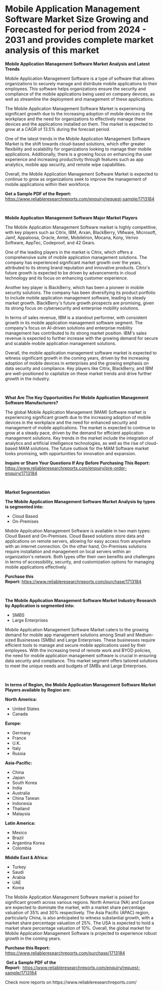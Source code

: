 <p><h1>Mobile Application Management Software Market Size Growing and Forecasted for period from 2024 - 2031 and provides complete market analysis of this market</h1></p><p><strong>Mobile Application Management Software Market Analysis and Latest Trends</strong></p>
<p><p>Mobile Application Management Software is a type of software that allows organizations to securely manage and distribute mobile applications to their employees. This software helps organizations ensure the security and compliance of the mobile applications being used on company devices, as well as streamline the deployment and management of these applications.</p><p>The Mobile Application Management Software Market is experiencing significant growth due to the increasing adoption of mobile devices in the workplace and the need for organizations to effectively manage these devices and the applications installed on them. The market is expected to grow at a CAGR of 13.5% during the forecast period.</p><p>One of the latest trends in the Mobile Application Management Software Market is the shift towards cloud-based solutions, which offer greater flexibility and scalability for organizations looking to manage their mobile applications. Additionally, there is a growing focus on enhancing the user experience and increasing productivity through features such as app analytics, mobile app security, and remote wipe capabilities.</p><p>Overall, the Mobile Application Management Software Market is expected to continue to grow as organizations seek to improve the management of mobile applications within their workforce.</p></p>
<p><strong>Get a Sample PDF of the Report:&nbsp;</strong> <a href="https://www.reliableresearchreports.com/enquiry/request-sample/1713184">https://www.reliableresearchreports.com/enquiry/request-sample/1713184</a></p>
<p>&nbsp;</p>
<p><strong>Mobile Application Management Software Major Market Players</strong></p>
<p><p>The Mobile Application Management Software market is highly competitive, with key players such as Citrix, IBM, Arxan, BlackBerry, VMware, Microsoft, Jamf, Appaloosa, Oracle, Amtel, MobileIron, Mocana, Kony, Verivo Software, AppTec, Codeproof, and 42 Gears.</p><p>One of the leading players in the market is Citrix, which offers a comprehensive suite of mobile application management solutions. The company has experienced significant market growth over the years, attributed to its strong brand reputation and innovative products. Citrix's future growth is expected to be driven by advancements in cloud technology and its focus on enhancing customer experience.</p><p>Another key player is BlackBerry, which has been a pioneer in mobile security solutions. The company has been diversifying its product portfolio to include mobile application management software, leading to steady market growth. BlackBerry's future growth prospects are promising, given its strong focus on cybersecurity and enterprise mobility solutions.</p><p>In terms of sales revenue, IBM is a standout performer, with consistent growth in its mobile application management software segment. The company's focus on AI-driven solutions and enterprise mobility management has contributed to its strong market position. IBM's sales revenue is expected to further increase with the growing demand for secure and scalable mobile application management solutions.</p><p>Overall, the mobile application management software market is expected to witness significant growth in the coming years, driven by the increasing adoption of mobile devices in enterprises and the growing emphasis on data security and compliance. Key players like Citrix, BlackBerry, and IBM are well-positioned to capitalize on these market trends and drive further growth in the industry.</p></p>
<p>&nbsp;</p>
<p><strong>What Are The Key Opportunities For Mobile Application Management Software Manufacturers?</strong></p>
<p><p>The global Mobile Application Management (MAM) Software market is experiencing significant growth due to the increasing adoption of mobile devices in the workplace and the need for enhanced security and management of mobile applications. The market is expected to continue to grow at a steady pace, driven by the demand for efficient application management solutions. Key trends in the market include the integration of analytics and artificial intelligence technologies, as well as the rise of cloud-based MAM solutions. The future outlook for the MAM Software market looks promising, with opportunities for innovation and expansion.</p></p>
<p><strong>Inquire or Share Your Questions If Any Before Purchasing This Report:</strong> <a href="https://www.reliableresearchreports.com/enquiry/pre-order-enquiry/1713184">https://www.reliableresearchreports.com/enquiry/pre-order-enquiry/1713184</a></p>
<p>&nbsp;</p>
<p><strong>Market Segmentation</strong></p>
<p><strong>The Mobile Application Management Software Market Analysis by types is segmented into:</strong></p>
<p><ul><li>Cloud Based</li><li>On-Premises</li></ul></p>
<p><p>Mobile Application Management Software is available in two main types: Cloud Based and On-Premises. Cloud Based solutions store data and applications on remote servers, allowing for easy access from anywhere with an internet connection. On the other hand, On-Premises solutions require installation and management on local servers within an organization's network. Both types offer their own benefits and challenges in terms of accessibility, security, and customization options for managing mobile applications effectively.</p></p>
<p><strong>Purchase this Report:&nbsp;</strong><a href="https://www.reliableresearchreports.com/purchase/1713184">https://www.reliableresearchreports.com/purchase/1713184</a></p>
<p>&nbsp;</p>
<p><strong>The Mobile Application Management Software Market Industry Research by Application is segmented into:</strong></p>
<p><ul><li>SMBS</li><li>Large Enterprises</li></ul></p>
<p><p>Mobile Application Management Software Market caters to the growing demand for mobile app management solutions among Small and Medium-sized Businesses (SMBs) and Large Enterprises. These businesses require efficient tools to manage and secure mobile applications used by their employees. With the increasing trend of remote work and BYOD policies, the need for mobile application management software is crucial in ensuring data security and compliance. This market segment offers tailored solutions to meet the unique needs and budgets of SMBs and Large Enterprises.</p></p>
<p>&nbsp;</p>
<p><strong>In terms of Region, the Mobile Application Management Software Market Players available by Region are:</strong></p>
<p>
    <p> <strong> North America: </strong>
        <ul>
            <li>United States</li>
            <li>Canada</li>
        </ul>
        </p> 
    <p> <strong> Europe: </strong>
        <ul>
            <li>Germany</li>
            <li>France</li>
            <li>U.K.</li>
            <li>Italy</li>
            <li>Russia</li>
        </ul>
        </p> 
    <p> <strong> Asia-Pacific: </strong>
        <ul>
            <li>China</li>
            <li>Japan</li>
            <li>South Korea</li>
            <li>India</li>
            <li>Australia</li>
            <li>China Taiwan</li>
            <li>Indonesia</li>
            <li>Thailand</li>
            <li>Malaysia</li>
        </ul>
        </p> 
    <p> <strong> Latin America: </strong>
        <ul>
            <li>Mexico</li>
            <li>Brazil</li>
            <li>Argentina Korea</li>
            <li>Colombia</li>
        </ul>
        </p> 
    <p> <strong> Middle East & Africa: </strong>
        <ul>
            <li>Turkey</li>
            <li>Saudi</li>
            <li>Arabia</li>
            <li>UAE</li>
            <li>Korea</li>
        </ul>
    </p>
    </p>
<p><p>The Mobile Application Management Software market is poised for significant growth across various regions. North America (NA) and Europe are expected to dominate the market, with a market share percentage valuation of 35% and 30% respectively. The Asia Pacific (APAC) region, particularly China, is also anticipated to witness substantial growth, with a market share percentage valuation of 25%. The USA is expected to hold a market share percentage valuation of 10%. Overall, the global market for Mobile Application Management Software is projected to experience robust growth in the coming years.</p></p>
<p><strong>Purchase this Report: </strong><a href="https://www.reliableresearchreports.com/purchase/1713184">https://www.reliableresearchreports.com/purchase/1713184</a></p>
<p>&nbsp;<strong>Get a Sample PDF of the Report:&nbsp;&nbsp;</strong><a href="https://www.reliableresearchreports.com/enquiry/request-sample/1713184">https://www.reliableresearchreports.com/enquiry/request-sample/1713184</a></p>
<p><strong></strong></p>
<p>Check more reports on https://www.reliableresearchreports.com/</p>
